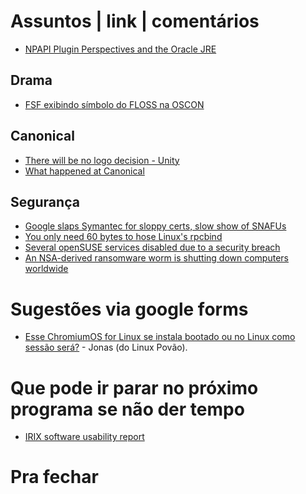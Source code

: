 Assuntos | link | comentários
=============================

* [NPAPI Plugin Perspectives and the Oracle JRE](https://blogs.oracle.com/java-platform-group/entry/npapi_plugin_perspectives_and_the)

Drama
-----
* [FSF exibindo símbolo do FLOSS na OSCON](https://status.fsf.org/tag/oscon)

Canonical
---------
* [There will be no logo decision - Unity](https://www.reddit.com/r/Yunit/comments/679hy0/there_will_be_no_logo_decision/)
* [What happened at Canonical](http://www.techradar.com/news/what-happened-at-canonical/2)

Segurança
---------
* [Google slaps Symantec for sloppy certs, slow show of SNAFUs](https://www.theregister.co.uk/2017/03/24/google_slaps_symantec_for_sloppy_certs_slow_show_of_snafus/)
* [You only need 60 bytes to hose Linux's rpcbind](https://www.theregister.co.uk/2017/05/04/linux_rpcbind_vulnerability/)
* [Several openSUSE services disabled due to a security breach](https://lwn.net/Articles/722591/)
* [An NSA-derived ransomware worm is shutting down computers worldwide](https://arstechnica.com/security/2017/05/an-nsa-derived-ransomware-worm-is-shutting-down-computers-worldwide/)

Sugestões via google forms
==========================
* [Esse ChromiumOS for Linux se instala bootado ou no Linux como sessão será?](https://download-chromium.appspot.com/?platform=Linux_ChromiumOS_Full&type=snapshots) - Jonas (do Linux Povão).

Que pode ir parar no próximo programa se não der tempo
=======================================================
* [IRIX software usability report](http://www.sgistuff.net/software/irixintro/documents/irix-5.1.txt)

Pra fechar
==========
